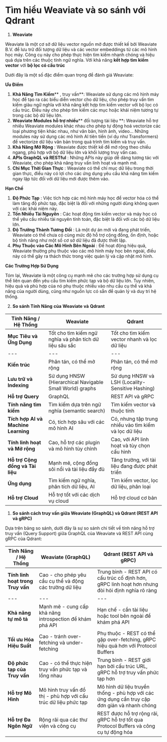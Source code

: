 # Tìm hiểu Weaviate và so sánh với Qdrant

1. **Weaviate**

Weaviate là một cơ sở dữ liệu vector nguồn mở được thiết kế bởi Weaviate B.V. để lưu trữ đối tượng dữ liệu và các vector embeddings từ các mô hình học máy. Công cụ này cho phép thực hiện tìm kiếm nhanh chóng và hiệu quả dựa trên các thuộc tính ngữ nghĩa. Với khả năng **kết hợp tìm kiếm vector** với **bộ lọc có cấu trúc**

Dưới đây là một số đặc điểm quan trọng để đánh giá Weaviate:

**Ưu Điểm**

1. **Khả Năng Tìm Kiếm**** , truy vấn**: Weaviate sử dụng các mô hình máy học để tạo ra các biểu diễn vector cho dữ liệu, cho phép truy vấn tìm kiếm giàu ngữ nghĩa với khả năng kết hợp tìm kiếm vector với bộ lọc có cấu trúc. Điều này cho phép tìm kiếm các mục hoặc khái niệm tương tự trong các bộ dữ liệu lớn.
2. **Weaviate Modules**  **hỗ trợ nhiều**** đối tượng tài liệu ****:** Weaviate hỗ trợ nhiều Weaviate modules khác nhau cho phép tự động hoá vectorize các loại phương tiện khác nhau, như văn bản, hình ảnh, video... Những modules này sử dụng các mô hình AI tiên tiến (ví dụ như Transformers) để vectorize dữ liệu văn bản trong quá trình tìm kiếm và truy vấn.
3. **Khả Năng Mở Rộng** : Weaviate được thiết kế để mở rộng theo chiều ngang, phù hợp với bộ dữ liệu lớn và khối lượng truy vấn cao.
4. **APIs GraphQL và RESTful** : Những APIs này giúp dễ dàng tương tác với Weaviate, cho phép khả năng truy vấn linh hoạt và mạnh mẽ.
5. **Chỉ Mục Thời Gian Thực** : Weaviate có thể chỉ mục dữ liệu trong thời gian thực, điều này có lợi cho các ứng dụng yêu cầu khả năng tìm kiếm ngay lập tức đối với dữ liệu mới được thêm vào.

**Hạn Chế**

1. **Độ Phức Tạp** : Việc tích hợp các mô hình máy học để vector hóa có thể làm tăng độ phức tạp, đặc biệt là đối với những người dùng không quen với các khái niệm này.
2. **Tốn Nhiều Tài Nguyên** : Các hoạt động tìm kiếm vector và máy học có thể yêu cầu nhiều tài nguyên tính toán, đặc biệt là đối với các bộ dữ liệu lớn.
3. **Độ Trưởng Thành Tương Đối** : Là một dự án mới và đang phát triển, Weaviate có thể chưa có cùng mức độ hỗ trợ cộng đồng, ổn định, hoặc bộ tính năng như một số cơ sở dữ liệu đã được thiết lập.
4. **Phụ Thuộc vào Các Mô Hình Bên Ngoài** : Để hoạt động hiệu quả, Weaviate thường phụ thuộc vào các mô hình máy học bên ngoài, điều này có thể gây ra thách thức trong việc quản lý và cập nhật mô hình.

**Các Trường Hợp Sử Dụng**

Tóm lại, Weaviate là một công cụ mạnh mẽ cho các trường hợp sử dụng cụ thể liên quan đến yêu cầu tìm kiếm phức tạp và bộ dữ liệu lớn. Tuy nhiên, hiệu quả và phù hợp của nó phụ thuộc nhiều vào nhu cầu cụ thể và khả năng của người dùng, cũng như nguồn lực có sẵn để quản lý và duy trì hệ thống.


2. **So sánh Tính Năng**  **của**  **Weaviate**  **và**  **Qdrant**

| **Tính Năng / Hệ Thống** | **Weaviate** | **Qdrant** |
| --- | --- | --- |
| **Mục Tiêu và Ứng Dụng** | Tốt cho tìm kiếm ngữ nghĩa và phân tích dữ liệu sâu sắc | Tốt cho tìm kiếm vector nhanh và lọc dữ liệu |
| --- | --- | --- |
| **Kiến trúc** | Phân tán, có thể mở rộng | Phân tán, có thể mở rộng |
| **Lưu trữ và Indexing** | Sử dụng HNSW (Hierarchical Navigable Small World) graphs | Sử dụng HNSW và LSH (Locality-Sensitive Hashing) |
| **Hỗ trợ Query** | GraphQL | REST API và gRPC |
| **Tính năng tìm kiếm** | Tìm kiếm dựa trên ngữ nghĩa (semantic search) | Tìm kiếm vector và thuộc tính |
| **Tích hợp AI và Machine Learning** | Có, tích hợp sâu với các mô hình AI | Có, nhưng tập trung nhiều vào tìm kiếm và lọc dữ liệu |
| **Tính linh hoạt và Mở rộng** | Cao, hỗ trợ các plugin và mô hình tùy chỉnh | Cao, với API linh hoạt và tùy chọn cấu hình |
| **Hỗ trợ Cộng đồng và Tài liệu** | Mạnh mẽ, cộng đồng sôi nổi và tài liệu đầy đủ | Tăng trưởng, với tài liệu đang được phát triển |
| **Ứng dụng** | Tìm kiếm ngữ nghĩa, phân tích dữ liệu, AI | Tìm kiếm vector, lọc dữ liệu, phân loại |
| **Hỗ trợ Cloud** | Hỗ trợ tốt với các dịch vụ cloud | Hỗ trợ cloud cơ bản |

1. **So sánh cách truy vấn giữa Weaviate (GraphQL) và Qdrant (REST API và gRPC)**

Dựa trên bảng so sánh, dưới đây là sự so sánh chi tiết về tính năng hỗ trợ truy vấn (Query Support) giữa GraphQL của Weaviate và REST API cùng gRPC của Qdrant:

| **Tính Năng / Hệ Thống** | **Weaviate (GraphQL)** | **Qdrant (REST API và gRPC)** |
| --- | --- | --- |
| **Tính linh hoạt trong Truy vấn** | Cao - cho phép yêu cầu cụ thể và động các trường dữ liệu | Trung bình - REST API có cấu trúc cố định hơn, gRPC linh hoạt hơn nhưng đòi hỏi định nghĩa rõ ràng |
| --- | --- | --- |
| **Khả năng tự mô tả** | Mạnh mẽ - cung cấp khả năng introspection để khám phá API | Hạn chế - cần tài liệu hoặc tool bên ngoài để khám phá API |
| **Tối ưu Hóa Hiệu Suất** | Cao - tránh over-fetching và under-fetching | Phụ thuộc - REST có thể gặp over-fetching, gRPC hiệu quả hơn với Protocol Buffers |
| **Độ phức tạp của Truy vấn** | Cao - có thể thực hiện truy vấn phức tạp và lồng nhau | Trung bình - REST giới hạn bởi cấu trúc URL, gRPC hỗ trợ truy vấn phức tạp hơn |
| **Hỗ trợ Mô Hình** | Mô hình truy vấn đồ thị - phù hợp với cấu trúc dữ liệu phức tạp | Mô hình dữ liệu truyền thống - phù hợp với các ứng dụng cần truy cập đơn giản và nhanh chóng |
| **Hỗ trợ Đa Ngôn Ngữ** | Rộng rãi qua các thư viện và công cụ | REST được hỗ trợ rộng rãi, gRPC hỗ trợ tốt qua Protocol Buffers và công cụ tự động hóa |

